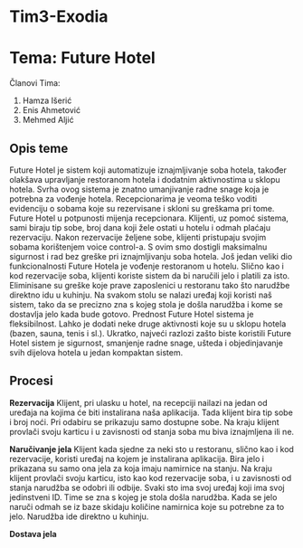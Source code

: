 # Tim3-Exodia

# Tema: Future Hotel

Članovi Tima:
1. Hamza Išerić
2. Enis Ahmetović
3. Mehmed Aljić

## Opis teme
Future Hotel je sistem koji automatizuje iznajmljivanje soba hotela, također olakšava upravljanje restoranom hotela i dodatnim aktivnostima u sklopu hotela. Svrha ovog sistema je znatno umanjivanje radne snage koja je potrebna za vođenje hotela. Recepcionarima je veoma teško voditi evidenciju o sobama koje su rezervisane i skloni su greškama pri tome. Future Hotel u potpunosti mijenja recepcionara. Klijenti, uz pomoć sistema, sami biraju tip sobe, broj dana koji žele ostati u hotelu i odmah plaćaju rezervaciju. Nakon rezervacije željene sobe, klijenti pristupaju svojim sobama korištenjem voice control-a. S ovim smo dostigli maksimalnu sigurnost i rad bez greške pri iznajmljivanju soba hotela. Još jedan veliki dio funkcionalnosti Future Hotela je vođenje restoranom u hotelu. Slično kao i kod rezervacije soba, klijenti koriste sistem da bi naručili jelo i platili za isto. Eliminisane su greške koje prave zaposlenici u restoranu tako što narudžbe direktno idu u kuhinju. Na svakom stolu se nalazi uređaj koji koristi naš sistem, tako da se precizno zna s kojeg stola je došla narudžba i kome se dostavlja jelo kada bude gotovo. Prednost Future Hotel sistema je fleksibilnost. Lahko je dodati neke druge aktivnosti koje su u sklopu hotela (bazen, sauna, tenis i sl.). Ukratko, najveći razlozi zašto biste koristili Future Hotel sistem je sigurnost, smanjenje radne snage, ušteda i objedinjavanje svih dijelova hotela u jedan kompaktan sistem.

## Procesi
**Rezervacija**
Klijent, pri ulasku u hotel, na recepciji nailazi na jedan od uređaja na kojima će biti instalirana naša aplikacija. Tada klijent bira tip sobe i broj noći. Pri odabiru se prikazuju samo dostupne sobe. Na kraju klijent provlači svoju karticu i u zavisnosti od stanja soba mu biva iznajmljena ili ne.

**Naručivanje jela**
Klijent kada sjedne za neki sto u restoranu, slično kao i kod rezervacije, koristi uređaj na kojem je instalirana aplikacija. Bira jelo i prikazana su samo ona jela za koja imaju namirnice na stanju. Na kraju klijent provlači svoju karticu, isto kao kod rezervacije soba, i u zavisnosti od stanja narudžba se odobri ili odbije. Svaki sto ima svoj uređaj koji ima svoj jedinstveni ID. Time se zna s kojeg je stola došla narudžba. Kada se jelo naruči odmah se iz baze skidaju količine namirnica koje su potrebne za to jelo. Narudžba ide direktno u kuhinju.

**Dostava jela**
